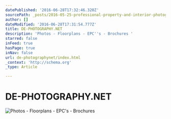```yaml
---
datePublished: '2016-06-28T17:32:46.320Z'
sourcePath: _posts/2016-05-25-professional-property-and-interior-photography.md
author: []
dateModified: '2016-06-28T17:31:54.777Z'
title: DE-PHOTOGRAPHY.NET
description: 'Photos - Floorplans - EPC''s - Brochures '
starred: false
inFeed: true
hasPage: true
inNav: false
url: de-photographynet/index.html
_context: 'http://schema.org'
_type: Article

---
```

# DE-PHOTOGRAPHY.NET
![Photos - Floorplans - EPC's - Brochures ](https://s3-us-west-2.amazonaws.com/the-grid-img/p/1a314f11be5a143a5bae684892ae0200527e6ffc.jpg)